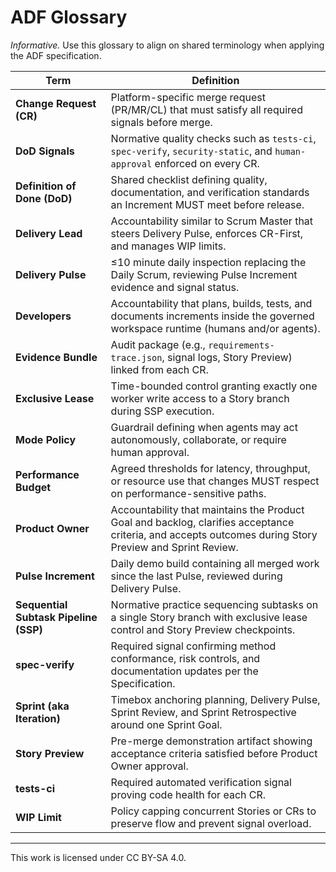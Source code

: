 # ADF Glossary

_Informative._ Use this glossary to align on shared terminology when applying the ADF specification.

| Term | Definition |
| --- | --- |
| **Change Request (CR)** | Platform-specific merge request (PR/MR/CL) that must satisfy all required signals before merge. |
| **DoD Signals** | Normative quality checks such as `tests-ci`, `spec-verify`, `security-static`, and `human-approval` enforced on every CR. |
| **Definition of Done (DoD)** | Shared checklist defining quality, documentation, and verification standards an Increment MUST meet before release. |
| **Delivery Lead** | Accountability similar to Scrum Master that steers Delivery Pulse, enforces CR-First, and manages WIP limits. |
| **Delivery Pulse** | ≤10 minute daily inspection replacing the Daily Scrum, reviewing Pulse Increment evidence and signal status. |
| **Developers** | Accountability that plans, builds, tests, and documents increments inside the governed workspace runtime (humans and/or agents). |
| **Evidence Bundle** | Audit package (e.g., `requirements-trace.json`, signal logs, Story Preview) linked from each CR. |
| **Exclusive Lease** | Time-bounded control granting exactly one worker write access to a Story branch during SSP execution. |
| **Mode Policy** | Guardrail defining when agents may act autonomously, collaborate, or require human approval. |
| **Performance Budget** | Agreed thresholds for latency, throughput, or resource use that changes MUST respect on performance-sensitive paths. |
| **Product Owner** | Accountability that maintains the Product Goal and backlog, clarifies acceptance criteria, and accepts outcomes during Story Preview and Sprint Review. |
| **Pulse Increment** | Daily demo build containing all merged work since the last Pulse, reviewed during Delivery Pulse. |
| **Sequential Subtask Pipeline (SSP)** | Normative practice sequencing subtasks on a single Story branch with exclusive lease control and Story Preview checkpoints. |
| **spec-verify** | Required signal confirming method conformance, risk controls, and documentation updates per the Specification. |
| **Sprint (aka Iteration)** | Timebox anchoring planning, Delivery Pulse, Sprint Review, and Sprint Retrospective around one Sprint Goal. |
| **Story Preview** | Pre-merge demonstration artifact showing acceptance criteria satisfied before Product Owner approval. |
| **tests-ci** | Required automated verification signal proving code health for each CR. |
| **WIP Limit** | Policy capping concurrent Stories or CRs to preserve flow and prevent signal overload. |

---

This work is licensed under CC BY-SA 4.0.
